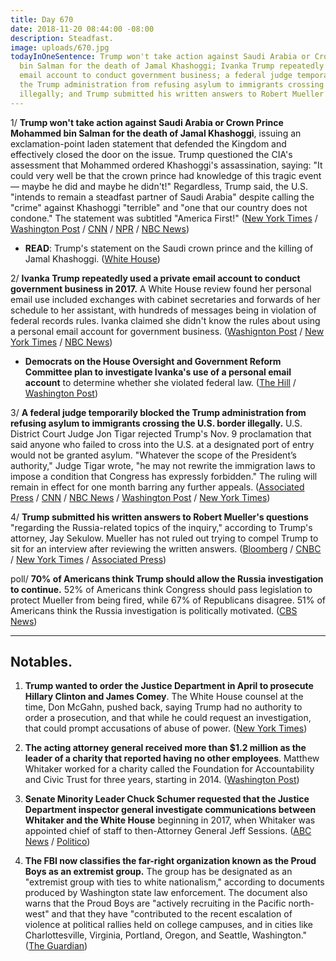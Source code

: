 ```yaml
---
title: Day 670
date: 2018-11-20 08:44:00 -08:00
description: Steadfast.
image: uploads/670.jpg
todayInOneSentence: Trump won't take action against Saudi Arabia or Crown Prince Mohammed
  bin Salman for the death of Jamal Khashoggi; Ivanka Trump repeatedly used a private
  email account to conduct government business; a federal judge temporarily blocked
  the Trump administration from refusing asylum to immigrants crossing the U.S. border
  illegally; and Trump submitted his written answers to Robert Mueller's questions.
---
```


1/ **Trump won't take action against Saudi Arabia or Crown Prince Mohammed bin Salman for the death of Jamal Khashoggi**, issuing an exclamation-point laden statement that defended the Kingdom and effectively closed the door on the issue. Trump questioned the CIA's assessment that Mohammed ordered Khashoggi's assassination, saying: "It could very well be that the crown prince had knowledge of this tragic event — maybe he did and maybe he didn't!" Regardless, Trump said, the U.S. "intends to remain a steadfast partner of Saudi Arabia" despite calling the "crime" against Khashoggi "terrible" and "one that our country does not condone." The statement was subtitled "America First!" ([New York Times](https://www.nytimes.com/2018/11/20/world/middleeast/trump-saudi-khashoggi.html) / [Washington Post](https://www.washingtonpost.com/politics/trump-defends-saudia-arabias-denial-about-the-planning-of-khashoggis-death/2018/11/20/b64d2cc6-eceb-11e8-9236-bb94154151d2_story.html) / [CNN](https://www.cnn.com/2018/11/20/politics/trump-saudi-arabia/index.html) / [NPR](https://www.npr.org/2018/11/20/669666348/trump-says-u-s-will-remain-steadfast-partner-of-saudis-despite-khashoggi-killing) / [NBC News](https://www.nbcnews.com/politics/donald-trump/unusual-statement-disputing-cia-filled-exclamation-points-trump-backs-saudi-n938526))

* **READ**: Trump's statement on the Saudi crown prince and the killing of Jamal Khashoggi. ([White House](https://www.whitehouse.gov/briefings-statements/statement-president-donald-j-trump-standing-saudi-arabia/))

2/ **Ivanka Trump repeatedly used a private email account to conduct government business in 2017.** A White House review found her personal email use included exchanges with cabinet secretaries and forwards of her schedule to her assistant, with hundreds of messages being in violation of federal records rules. Ivanka claimed she didn't know the rules about using a personal email account for government business. ([Washignton Post](https://www.washingtonpost.com/politics/ivanka-trump-used-a-personal-email-account-to-send-hundreds-of-emails-about-government-business-last-year/2018/11/19/6515d1e0-e7a1-11e8-a939-9469f1166f9d_story.html) / [New York Times](https://www.nytimes.com/2018/11/19/us/politics/ivanka-trump-emails.html) / [NBC News](https://www.nbcnews.com/politics/white-house/ivanka-trump-reportedly-used-private-account-send-hundreds-emails-n938241))

* **Democrats on the House Oversight and Government Reform Committee plan to investigate Ivanka's use of a personal email account** to determine whether she violated federal law. ([The Hill](https://thehill.com/homenews/house/417603-house-oversight-dems-to-investigate-ivanka-trumps-personal-email-use) / [Washington Post](https://www.washingtonpost.com/politics/watchdog-group-asks-congress-to-investigate-ivanka-trumps-use-of-personal-email-for-government-business/2018/11/20/b07931ae-ecce-11e8-96d4-0d23f2aaad09_story.html))

3/ **A federal judge temporarily blocked the Trump administration from refusing asylum to immigrants crossing the U.S. border illegally.** U.S. District Court Judge Jon Tigar rejected Trump's Nov. 9 proclamation that said anyone who failed to cross into the U.S. at a designated port of entry would not be granted asylum. "Whatever the scope of the President’s authority," Judge Tigar wrote, "he may not rewrite the immigration laws to impose a condition that Congress has expressly forbidden." The ruling will remain in effect for one month barring any further appeals. ([Associated Press](https://apnews.com/9ba57ad1383f41c3afe1baa5b2d9c3bf) / [CNN](https://www.cnn.com/2018/11/20/politics/judge-asylum-restrictions/index.html) / [NBC News](https://www.nbcnews.com/politics/immigration/judge-bars-trump-administration-denying-asylum-migrants-who-enter-illegally-n938271) / [Washington Post](https://www.washingtonpost.com/nation/2018/11/20/blow-trumps-immigration-agenda-federal-judge-blocks-asylum-ban-migrants-who-enter-illegally-mexico/) / [New York Times](https://www.nytimes.com/2018/11/20/us/judge-denies-trump-asylum-policy.html))

4/ **Trump submitted his written answers to Robert Mueller's questions** "regarding the Russia-related topics of the inquiry," according to Trump's attorney, Jay Sekulow. Mueller has not ruled out trying to compel Trump to sit for an interview after reviewing the written answers. ([Bloomberg](https://www.bloomberg.com/news/articles/2018-11-20/trump-to-submit-responses-to-mueller-queries-as-early-as-tuesday) / [CNBC](https://www.cnbc.com/2018/11/20/trump-has-submitted-answers-to-written-questions-from-special-counsel-mueller.html) / [New York Times](https://www.nytimes.com/2018/11/20/us/politics/trump-mueller-questions-answers.html) / [Associated Press](https://apnews.com/fa8c322f9179496ab2ba1665b9330592))

poll/ **70% of Americans think Trump should allow the Russia investigation to continue.** 52% of Americans think Congress should pass legislation to protect Mueller from being fired, while 67% of Republicans disagree. 51% of Americans think the Russia investigation is politically motivated. ([CBS News](https://www.cbsnews.com/news/americans-divide-along-partisan-lines-over-protecting-special-counsel-cbs-news-poll/))

---

## Notables.

1. **Trump wanted to order the Justice Department in April to prosecute Hillary Clinton and James Comey**. The White House counsel at the time, Don McGahn, pushed back, saying Trump had no authority to order a prosecution, and that while he could request an investigation, that could prompt accusations of abuse of power. ([New York Times](https://www.nytimes.com/2018/11/20/us/politics/president-trump-justice-department.html))

2. **The acting attorney general received more than $1.2 million as the leader of a charity that reported having no other employees**. Matthew Whitaker worked for a charity called the Foundation for Accountability and Civic Trust for three years, starting in 2014. ([Washington Post](https://www.washingtonpost.com/investigations/conservative-nonprofit-with-obscure-roots-and-undisclosed-funders-paid-matthew-whitaker-12-million/2018/11/20/25ff987e-e9db-11e8-bd89-eecf3b178206_story.html))

3. **Senate Minority Leader Chuck Schumer requested that the Justice Department inspector general investigate communications between Whitaker and the White House** beginning in 2017, when Whitaker was appointed chief of staff to then-Attorney General Jeff Sessions. ([ABC News](https://abcnews.go.com/Politics/wireStory/schumer-asks-probe-whitakers-white-house-contacts-59315053) / [Politico](https://www.politico.com/story/2018/11/20/schumer-demands-probe-whitaker-trump-1005771))

4. **The FBI now classifies the far-right organization known as the Proud Boys as an extremist group.** The group has be designated as an "extremist group with ties to white nationalism," according to documents produced by Washington state law enforcement. The document also warns that the Proud Boys are "actively recruiting in the Pacific north-west" and that they have "contributed to the recent escalation of violence at political rallies held on college campuses, and in cities like Charlottesville, Virginia, Portland, Oregon, and Seattle, Washington." ([The Guardian](https://www.theguardian.com/world/2018/nov/19/proud-boys-fbi-classification-extremist-group-white-nationalism-report))